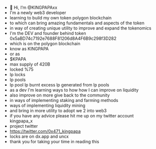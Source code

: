 - 👋 Hi, I’m @KINGPAPAxx 
- I'm a newly web3 developer 
- learning to build my own token polygon blockchain
- to which can bring amazing fundamentals and aspects of the token
- in way of creating unique utility to improve and expand the tokenomics
- I'm the DEV and founder behind token 0x5aBD74c7192e7688F81206d8A4F6B9c298f3D282
- which is on the polygon blockchain
- know as KINGPAPA
- or as
- $KPAPA
- max supply of 420B
- locked %75
- lp locks
- lp pools
- lp pool lp burnt excess lp generated from lp pools
- as a dev I'm learning ways to how how I can improve on liquidity
- also improve on more give back to the community
- in ways of implementing staking and farming methods
- ways of implementing liquidity mining
- and bring in more utility to adopt we 2 into web3
- if you have any advice please hit me up on my twitter account kingpapa_x
- project twitter
- https://twitter.com/0x471_kingpapa
- locks are on dx.app and uncx 
- thank you for taking your time in reading this






<!---
KINGPAPAxx/KINGPAPAxx is a ✨ special ✨ repository because its `README.md` (this file) appears on your GitHub profile.
You can click the Preview link to take a look at your changes.
--->
